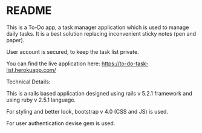 # README

This is a To-Do app, a task manager application which is used to manage daily tasks.
It is a best solution replacing inconvenient sticky notes (pen and paper).

User account is secured, to keep the task list private.

You can find the live application here: https://to-do-task-list.herokuapp.com/


Technical Details:

This is a rails based application designed using rails v 5.2.1 framework and using ruby v 2.5.1 language.

For styling and better look, bootstrap v 4.0 (CSS and JS) is used.

For user authentication devise gem is used.
